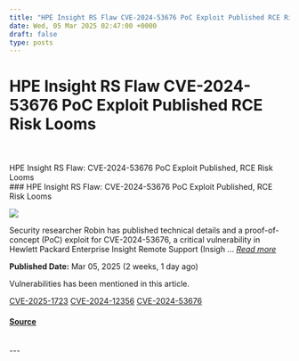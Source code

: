 ```yaml
---
title: "HPE Insight RS Flaw CVE-2024-53676 PoC Exploit Published RCE Risk Looms"
date: Wed, 05 Mar 2025 02:47:00 +0000
draft: false
type: posts
---
```

# HPE Insight RS Flaw CVE-2024-53676 PoC Exploit Published RCE Risk Looms

<br/>

<br/>
 HPE Insight RS Flaw: CVE-2024-53676 PoC Exploit Published, RCE Risk Looms 
<br/>
### HPE Insight RS Flaw: CVE-2024-53676 PoC Exploit Published, RCE Risk Looms

![](https://upload.cvefeed.io/news/33477/thumbnail.jpg)

Security researcher Robin has published technical details and a proof-of-concept (PoC) exploit for CVE-2024-53676, a critical vulnerability in Hewlett Packard Enterprise Insight Remote Support (Insigh ... [_Read more_](https://securityonline.info/hpe-insight-rs-flaw-cve-2024-53676-poc-exploit-published-rce-risk-looms/)

**Published Date:** Mar 05, 2025 (2 weeks, 1 day ago)

Vulnerabilities has been mentioned in this article.

[CVE-2025-1723](https://cvefeed.io/vuln/detail/CVE-2025-1723) [CVE-2024-12356](https://cvefeed.io/vuln/detail/CVE-2024-12356) [CVE-2024-53676](https://cvefeed.io/vuln/detail/CVE-2024-53676)

#### [Source](https://securityonline.info/hpe-insight-rs-flaw-cve-2024-53676-poc-exploit-published-rce-risk-looms/)

<br/>
---
